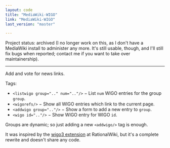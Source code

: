 ```yaml
---
layout: code
title: "MediaWiki-WIGO"
link: "MediaWiki-WIGO"
last_version: "master"

---
```


Project status: archived (I no longer work on this, as I don't have a MediaWiki
install to administer any more. It's still usable, though, and I'll still
fix bugs when reported; contact me if you want to take over maintainership).

-----------------------------------------

Add and vote for news links.

Tags:

- `<listwigo group=".." num=".."/>` − List `num` WIGO entries for the group
  `group`.
- `<wigorefs/>` − Show all WIGO entries which link to the current page.
- `<addwigo group=".."/>` − Show a form to add a new entry to `group`.
- `<wigo id=".."/>` − Show WIGO entry for WIGO `id`.

Groups are dynamic; so just adding a new `<addwigo/>` tag is enough.

It was inspired by the [wigo3 extension](http://rationalwiki.org/wiki/User:Nx/Extensions)
at RationalWiki, but it's a complete rewrite and doesn't share any code.
